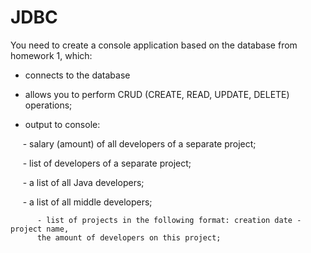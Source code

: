 # JDBC
You need to create a console application based on the database from homework 1, which:


- connects to the database

- allows you to perform CRUD (CREATE, READ, UPDATE, DELETE) operations;

- output to console:




          - salary (amount) of all developers of a separate project;
     
          - list of developers of a separate project;
     
          - a list of all Java developers;
     
          - a list of all middle developers;
          
          - list of projects in the following format: creation date - project name,
          the amount of developers on this project;
